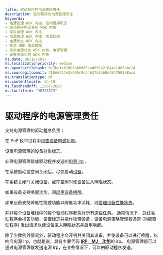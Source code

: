 ```yaml
---
title: 驱动程序的电源管理责任
description: 驱动程序的电源管理责任
keywords:
- 电源管理 WDK 内核，驱动程序职责
- 驱动程序电源责任 WDk 内核
- 保存电源 WDK 内核
- 电源管理 WDK 内核，电源状态
- 电源状态 WDK 内核
- 状态 WDK 电源管理
- 系统电源状态 WDK 内核，电源管理
- 设备电源状态 WDK 内核
ms.date: 06/16/2017
ms.localizationpriority: medium
ms.openlocfilehash: 0c7befc81bb7b00d85cad699b2f844c1483b8cf4
ms.sourcegitcommit: 418e6617e2a695c9cb4b37b5b60e264760858acd
ms.translationtype: MT
ms.contentlocale: zh-CN
ms.lasthandoff: 12/07/2020
ms.locfileid: "96783879"
---
```

# <a name="power-management-responsibilities-for-drivers"></a>驱动程序的电源管理责任





支持电源管理的驱动程序负责：

在 PnP 枚举过程中[报告设备电源功能](reporting-device-power-capabilities.md)。

[设置电源管理的设备对象标志](setting-device-object-flags-for-power-management.md)。

处理电源管理器或驱动程序发送的[电源 irp](handling-power-irps.md) 。

在系统启动或空闲关闭后，尽快启动[设备](powering-up-a-device.md)。

在系统关闭时关闭设备，或在空闲时使[设备](powering-down-a-device.md)进入睡眠状态。

如果设备支持唤醒功能，则[启用设备唤醒](enabling-device-wake-up.md)。

如果设备支持降低性能或功能以降低功率消耗，则[管理设备性能状态](managing-device-performance-states.md)。

并非每个设备堆栈中的每个驱动程序都执行所有这些任务。 通常情况下，总线驱动程序会报告功能、设置标志并操作物理设备，设备电源策略管理器通常 (功能驱动程序) 发出请求以使设备进入睡眠状态并启用唤醒。

除了少数例外情况外，驱动程序会开机并关闭其设备，并使设备可以进行唤醒，以响应电源 Irp，也就是说，具有主要代码 [**IRP \_ MJ \_ 功能**](./irp-mj-power.md)的 irp。 电源管理器可以通过电源管理器发送电源 Irp，在某些情况下，可以由驱动程序发送。

 


